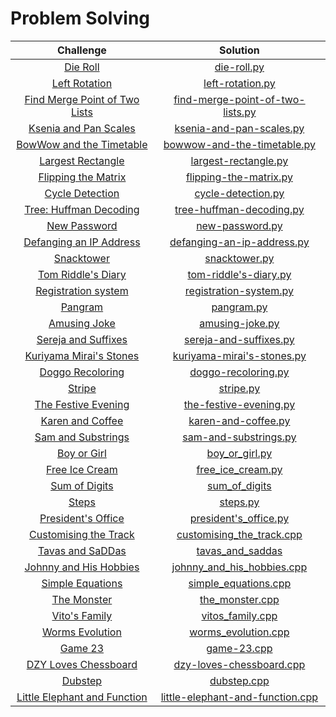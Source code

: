 # Problem Solving

<!-- | []() | []() | -->

| Challenge     |  Solution |
| :-------------: | :-----:|
| [Die Roll](http://codeforces.com/contest/9/problem/A) |  [die-roll.py](IEEE-CS21/CS21-Science-Day-1/die-roll.py) |
| [Left Rotation](https://www.hackerrank.com/challenges/array-left-rotation/problem)    |   [left-rotation.py](IEEE-CS21/CS21-Science-Day-1/left-rotation.py) |
| [Find Merge Point of Two Lists](https://www.hackerrank.com/challenges/find-the-merge-point-of-two-joined-linked-lists/problem)    |   [find-merge-point-of-two-lists.py](IEEE-CS21/CS21-Science-Day-2/find-merge-point-of-two-lists.py) |
| [Ksenia and Pan Scales](https://codeforces.com/contest/382/problem/A)     |   [ksenia-and-pan-scales.py](IEEE-CS21/CS21-Science-Day-2/ksenia-and-pan-scales.py) |
| [BowWow and the Timetable](https://codeforces.com/contest/1204/problem/A)    |  [bowwow-and-the-timetable.py](IEEE-CS21/CS21-Science-Day-3/bowwow-and-the-timetable.py) |
| [Largest Rectangle](https://www.hackerrank.com/challenges/largest-rectangle/problem)   | [largest-rectangle.py](IEEE-CS21/CS21-Science-Day-3/largest-rectangle.py) |
| [Flipping the Matrix](https://www.hackerrank.com/challenges/flipping-the-matrix/problem)   | [flipping-the-matrix.py](IEEE-CS21/CS21-Science-Day-5/flipping-the-matrix.py) |
| [Cycle Detection](https://www.hackerrank.com/challenges/detect-whether-a-linked-list-contains-a-cycle/problem)   | [cycle-detection.py](IEEE-CS21/CS21-Science-Day-5/cycle-detection.py) |
| [Tree: Huffman Decoding](https://www.hackerrank.com/challenges/tree-huffman-decoding/problem)  | [tree-huffman-decoding.py](IEEE-CS21/CS21-Science-Day-6/tree-huffman-decoding.py) |
| [New Password](http://codeforces.com/contest/770/problem/A)  | [new-password.py](IEEE-CS21/CS21-Science-Day-6/new-password.py) |
| [Defanging an IP Address](https://leetcode.com/problems/defanging-an-ip-address/)   | [defanging-an-ip-address.py](IEEE-CS21/CS21-Science-Day-8/defanging-an-ip-address.py) |
| [Snacktower](https://codeforces.com/problemset/problem/767/A)  | [snacktower.py](IEEE-CS21/CS21-Science-Day-8/snacktower.py) |
| [Tom Riddle's Diary](https://codeforces.com/contest/855/problem/A)   | [tom-riddle's-diary.py](IEEE-CS21/CS21-Science-Day-9/tom-riddle's-diary.py) |
| [Registration system](https://codeforces.com/contest/4/problem/C)   | [registration-system.py](IEEE-CS21/CS21-Science-Day-9/registration-system.py) |
| [Pangram](https://codeforces.com/problemset/problem/520/A)  | [pangram.py](IEEE-CS21/CS21-Science-Day-10/pangram.py) |
| [Amusing Joke](https://codeforces.com/problemset/problem/141/A)  | [amusing-joke.py](IEEE-CS21/CS21-Science-Day-10/amusing-joke.py) |
| [Sereja and Suffixes](https://codeforces.com/problemset/problem/368/B)   | [sereja-and-suffixes.py](IEEE-CS21/CS21-Science-Day-11/sereja-and-suffixes.py) |
| [Kuriyama Mirai's Stones](https://codeforces.com/problemset/problem/433/B)  | [kuriyama-mirai's-stones.py](IEEE-CS21/CS21-Science-Day-11/kuriyama-mirai's-stones.py) |
| [Doggo Recoloring](https://codeforces.com/contest/1025/problem/A)  | [doggo-recoloring.py](IEEE-CS21/CS21-Science-Day-11/doggo-recoloring.py) |
| [Stripe](https://codeforces.com/contest/18/problem/C)  | [stripe.py](IEEE-CS21/CS21-Science-Day-12/stripe.py) |
| [The Festive Evening](https://codeforces.com/problemset/problem/834/B)   | [the-festive-evening.py](IEEE-CS21/CS21-Science-Day-13/the-festive-evening.py) |
| [Karen and Coffee](https://codeforces.com/contest/816/problem/B)  | [karen-and-coffee.py](IEEE-CS21/CS21-Science-Day-14/karen-and-coffee.py) |
| [Sam and Substrings](https://www.hackerrank.com/challenges/sam-and-substrings/problem)    | [sam-and-substrings.py](IEEE-CS21/CS21-Science-Day-16/sam-and-substrings.py) |
| [Boy or Girl](http://codeforces.com/contest/236/problem/A) | [boy_or_girl.py](ICPC-training/boy_or_girl.py) |
| [Free Ice Cream](http://codeforces.com/contest/686/problem/A) | [free_ice_cream.py](ICPC-training/free_ice_cream.py) |
| [Sum of Digits](http://codeforces.com/contest/102/problem/B) | [sum_of_digits](ICPC-training/sum_of_digits.py) |
| [Steps](https://codeforces.com/contest/152/problem/B) | [steps.py](ICPC-training/steps.py) |
| [President's Office](https://codeforces.com/contest/6/problem/B) | [president's_office.py](ICPC-training/president's_office.py) |
| [Customising the Track](https://codeforces.com/problemset/problem/1543/B) | [customising_the_track.cpp](ICPC-training/customising_the_track.cpp) |
| [Tavas and SaDDas](https://codeforces.com/contest/535/problem/B) | [tavas_and_saddas](ICPC-training/tavas_and_saddas) |
| [Johnny and His Hobbies](https://codeforces.com/problemset/problem/1362/B?csrf_token=2dd500c3c761aa6d5422b193c54d379c) | [johnny_and_his_hobbies.cpp](ICPC-training/johnny_and_his_hobbies.cpp) |
| [Simple Equations](https://onlinejudge.org/index.php?option=onlinejudge&Itemid=8&page=show_problem&category=0&problem=2612&mosmsg=Submission+received+with+ID+27429927) | [simple_equations.cpp](ICPC-training/simple_equations.cpp) |
| [The Monster](https://codeforces.com/problemset/problem/787/A) | [the_monster.cpp](ICPC-training/the_monster.cpp) |
| [Vito's Family](https://onlinejudge.org/index.php?option=onlinejudge&Itemid=8&page=show_problem&problem=982) | [vitos_family.cpp](ICPC-training/vitos_family.cpp) |
| [Worms Evolution](https://codeforces.com/problemset/problem/31/A) | [worms_evolution.cpp](ICPC-training/worms_evolution.cpp) |
| [Game 23](https://codeforces.com/problemset/problem/1141/A) | [game-23.cpp](ICPC-training/game-23.cpp) |
| [DZY Loves Chessboard](https://codeforces.com/problemset/problem/445/A) | [dzy-loves-chessboard.cpp](ICPC-training/dzy-loves-chessboard.cpp) |
| [Dubstep](https://codeforces.com/problemset/problem/208/A) | [dubstep.cpp](ICPC-training/dubstep.cpp) |
| [Little Elephant and Function](https://vjudge.net/contest/490851#problem/C) | [little-elephant-and-function.cpp](ICPC-training/little-elephant-and-function.cpp) |
